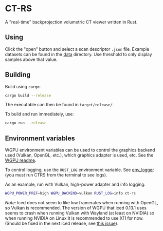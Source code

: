 # CT-RS

A "real-time" backprojection volumetric CT viewer written in Rust.

## Using

Click the "open" button and select a scan descriptor `.json` file. Example datasets can be found in the [data](./data/) directory. Use threshold to only display samples above that value.

## Building

Build using `cargo`:

```bash
cargo build --release
```

The executable can then be found in `target/release/`.

To build and run immediately, use:

```bash
cargo run --release
```

## Environment variables

WGPU environment variables can be used to control the graphics backend used (Vulkan, OpenGL, etc.), which graphics adapter is used, etc. See the [WGPU readme](https://github.com/gfx-rs/wgpu?tab=readme-ov-file#environment-variables).

To control logging, use the `RUST_LOG` environment variable. See [env_logger](https://docs.rs/env_logger/latest/env_logger/) (you must run CTRS from the terminal to see logs).

As an example, run with Vulkan, high-power adapter and info logging:

```bash
WGPU_POWER_PREF=high WGPU_BACKEND=vulkan RUST_LOG=info ct-rs
```

_Note:_
Iced does not seem to like low framerates when running with OpenGL, so Vulkan is recommended.
The version of WGPU that iced 0.13.1 uses seems to crash when running Vulkan with Wayland (at least on NVIDIA) so when running NVIDIA on Linux it is recommended to use X11 for now. (Should be fixed in the next iced release, see [this issue](https://github.com/iced-rs/iced/issues/2572)).
